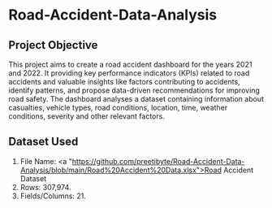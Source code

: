 # Road-Accident-Data-Analysis

## Project Objective
This project aims to create a road accident dashboard for the years 2021 and 2022. It providing key performance indicators (KPIs) related to road accidents and valuable insights like factors contributing to accidents, identify patterns, and propose data-driven recommendations for improving road safety. The dashboard analyses a dataset containing information about casualties, vehicle types, road conditions, location, time, weather conditions, severity and other relevant factors.
## Dataset Used
1.	File Name: <a "https://github.com/preetibyte/Road-Accident-Data-Analysis/blob/main/Road%20Accident%20Data.xlsx">Road Accident Dataset </a>
2.	Rows: 307,974.
3.	Fields/Columns: 21.

